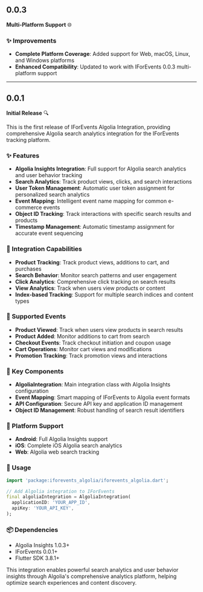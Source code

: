 ## 0.0.3

**Multi-Platform Support** 🌐

### ✨ Improvements

* **Complete Platform Coverage**: Added support for Web, macOS, Linux, and Windows platforms
* **Enhanced Compatibility**: Updated to work with IForEvents 0.0.3 multi-platform support

---

## 0.0.1

**Initial Release** 🔍

This is the first release of IForEvents Algolia Integration, providing comprehensive Algolia search analytics integration for the IForEvents tracking platform.

### ✨ Features

* **Algolia Insights Integration**: Full support for Algolia search analytics and user behavior tracking
* **Search Analytics**: Track product views, clicks, and search interactions
* **User Token Management**: Automatic user token assignment for personalized search analytics
* **Event Mapping**: Intelligent event name mapping for common e-commerce events
* **Object ID Tracking**: Track interactions with specific search results and products
* **Timestamp Management**: Automatic timestamp assignment for accurate event sequencing

### 🔌 Integration Capabilities

* **Product Tracking**: Track product views, additions to cart, and purchases
* **Search Behavior**: Monitor search patterns and user engagement
* **Click Analytics**: Comprehensive click tracking on search results
* **View Analytics**: Track when users view products or content
* **Index-based Tracking**: Support for multiple search indices and content types

### 🎯 Supported Events

* **Product Viewed**: Track when users view products in search results
* **Product Added**: Monitor additions to cart from search
* **Checkout Events**: Track checkout initiation and coupon usage
* **Cart Operations**: Monitor cart views and modifications
* **Promotion Tracking**: Track promotion views and interactions

### 🚀 Key Components

* **AlgoliaIntegration**: Main integration class with Algolia Insights configuration
* **Event Mapping**: Smart mapping of IForEvents to Algolia event formats
* **API Configuration**: Secure API key and application ID management
* **Object ID Management**: Robust handling of search result identifiers

### 📱 Platform Support

* **Android**: Full Algolia Insights support
* **iOS**: Complete iOS Algolia search analytics
* **Web**: Algolia web search tracking

### 🔧 Usage

```dart
import 'package:iforevents_algolia/iforevents_algolia.dart';

// Add Algolia integration to IForEvents
final algoliaIntegration = AlgoliaIntegration(
  applicationID: 'YOUR_APP_ID',
  apiKey: 'YOUR_API_KEY',
);
```

### 📦 Dependencies

* Algolia Insights 1.0.3+
* IForEvents 0.0.1+
* Flutter SDK 3.8.1+

This integration enables powerful search analytics and user behavior insights through Algolia's comprehensive analytics platform, helping optimize search experiences and content discovery.
